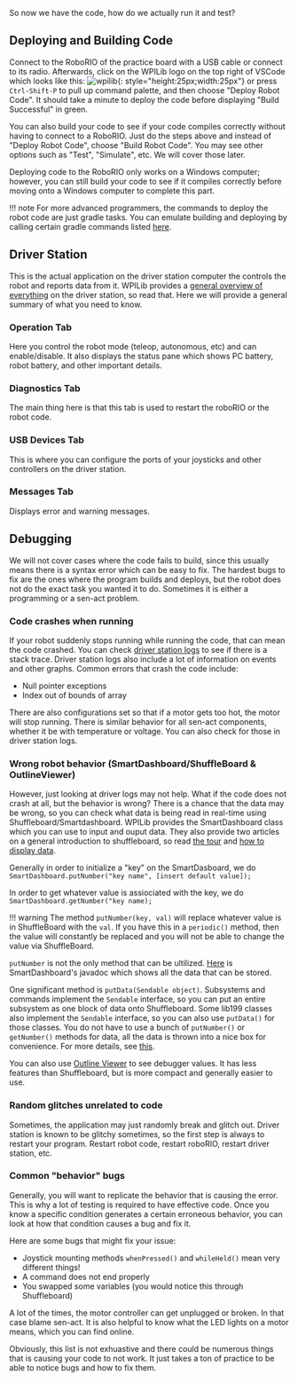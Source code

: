 So now we have the code, how do we actually run it and test?

## Deploying and Building Code

Connect to the RoboRIO of the practice board with a USB cable or connect to its radio. Afterwards, click on the WPILib logo on the top right of VSCode which looks like this: ![wpilib](https://avatars1.githubusercontent.com/u/19267233?s=400&v=4){: style="height:25px;width:25px"} or press `Ctrl-Shift-P` to pull up command palette, and then choose "Deploy Robot Code". It should take a minute to deploy the code before displaying "Build Successful" in green. 

You can also build your code to see if your code compiles correctly without having to connect to a RoboRIO. Just do the steps above and instead of "Deploy Robot Code", choose "Build Robot Code".
You may see other options such as "Test", "Simulate", etc. We will cover those later.

Deploying code to the RoboRIO only works on a Windows computer; however, you can still build your code to see if it compiles correctly before moving onto a Windows computer to complete this part.

!!! note
    For more advanced programmers, the commands to deploy the robot code are just gradle tasks. You can emulate building and deploying by calling certain gradle commands listed [here](https://docs.wpilib.org/en/stable/docs/software/advanced-gradlerio/gradlew-tasks.html).

## Driver Station

This is the actual application on the driver station computer the controls the robot and reports data from it. WPILib provides a [general overview of everything](https://docs.wpilib.org/en/stable/docs/software/driverstation/driver-station.html) on the driver station, so read that. Here we will provide a general summary of what you need to know.

### Operation Tab
Here you control the robot mode (teleop, autonomous, etc) and can enable/disable. It also displays the status pane which shows PC battery, robot battery, and other important details.

### Diagnostics Tab
The main thing here is that this tab is used to restart the roboRIO or the robot code.

### USB Devices Tab
This is where you can configure the ports of your joysticks and other controllers on the driver station.

### Messages Tab
Displays error and warning messages.

## Debugging
We will not cover cases where the code fails to build, since this usually means there is a syntax error which can be easy to fix. The hardest bugs to fix are the ones where the program builds and deploys, but the robot does not do the exact task you wanted it to do. Sometimes it is either a programming or a sen-act problem.

### Code crashes when running
If your robot suddenly stops running while running the code, that can mean the code crashed. You can check [driver station logs](https://docs.wpilib.org/en/stable/docs/software/driverstation/driver-station-log-viewer.html) to see if there is a stack trace. Driver station logs also include a lot of information on events and other graphs.
Common errors that crash the code include:

- Null pointer exceptions
- Index out of bounds of array

There are also configurations set so that if a motor gets too hot, the motor will stop running. There is similar behavior for all sen-act components, whether it be with temperature or voltage. You can also check for those in driver station logs.

### Wrong robot behavior (SmartDashboard/ShuffleBoard & OutlineViewer)
However, just looking at driver logs may not help. What if the code does not crash at all, but the behavior is wrong? There is a chance that the data may be wrong, so you can check what data is being read in real-time using Shuffleboard/Smartdashboard.
WPILib provides the SmartDashboard class which you can use to input and ouput data. They also provide two articles on a general introduction to shuffleboard, so read [the tour](https://docs.wpilib.org/en/stable/docs/software/dashboards/shuffleboard/getting-started/shuffleboard-tour.html) and [how to display data](https://docs.wpilib.org/en/stable/docs/software/dashboards/shuffleboard/getting-started/shuffleboard-displaying-data.html).

Generally in order to initialize a "key" on the SmartDasboard, we do
`SmartDashboard.putNumber("key name", [insert default value]);`

In order to get whatever value is assiociated with the key, we do
`SmartDashboard.getNumber("key name);`

!!! warning
    The method `putNumber(key, val)` will replace whatever value is in ShuffleBoard with the `val`. If you have this in a `periodic()` method, then the value will constantly be replaced and you will not be able to change the value via ShuffleBoard.

`putNumber` is not the only method that can be ultilized. [Here](https://github.wpilib.org/allwpilib/docs/release/java/edu/wpi/first/wpilibj/smartdashboard/SmartDashboard.html) is SmartDashboard's javadoc which shows all the data that can be stored.

One significant method is `putData(Sendable object)`. Subsystems and commands implement the `Sendable` interface, so you can put an entire subsystem as one block of data onto Shuffleboard. Some lib199 classes also implement the `Sendable` interface, so you can also use `putData()` for those classes. You do not have to use a bunch of `putNumber()` or `getNumber()` methods for data, all the data is thrown into a nice box for convenience. For more details, see [this](https://docs.wpilib.org/en/stable/docs/software/telemetry/robot-telemetry-with-sendable.html).

You can also use [Outline Viewer](https://docs.wpilib.org/en/stable/docs/software/wpilib-tools/outlineviewer/index.html?highlight=outlineviewer) to see debugger values. It has less features than Shuffleboard, but is more compact and generally easier to use.

### Random glitches unrelated to code
Sometimes, the application may just randomly break and glitch out. Driver station is known to be glitchy sometimes, so the first step is always to restart your program. Restart robot code, restart roboRIO, restart driver station, etc.

### Common "behavior" bugs
Generally, you will want to replicate the behavior that is causing the error. This is why a lot of testing is required to have effective code. Once you know a specific condition generates a certain erroneous behavior, you can look at how that condition causes a bug and fix it.

Here are some bugs that might fix your issue:

- Joystick mounting methods `whenPressed()` and `whileHeld()` mean very different things!
- A command does not end properly
- You swapped some variables (you would notice this through Shuffleboard)

A lot of the times, the motor controller can get unplugged or broken. In that case blame sen-act. It is also helpful to know what the LED lights on a motor means, which you can find online.

Obviously, this list is not exhuastive and there could be numerous things that is causing your code to not work. It just takes a ton of practice to be able to notice bugs and how to fix them.